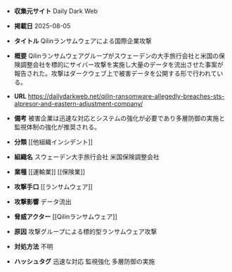 - **収集元サイト**
Daily Dark Web

- **掲載日**
2025-08-05

- **タイトル**
Qilinランサムウェアによる国際企業攻撃

- **概要**
Qilinランサムウェアグループがスウェーデンの大手旅行会社と米国の保険調整会社を標的にサイバー攻撃を実施し大量のデータを流出させた事案が報告された。攻撃はダークウェブ上で被害データを公開する形で行われている。

- **URL**
https://dailydarkweb.net/qilin-ransomware-allegedly-breaches-sts-alpresor-and-eastern-adjustment-company/

- **備考**
被害企業は迅速な対応とシステムの強化が必要であり多層防御の実施と監視体制の強化が推奨される。

- **分類**
[[他組織インシデント]]

- **組織名**
スウェーデン大手旅行会社 米国保険調整会社

- **業種**
[[運輸業]] [[保険業]]

- **攻撃手口**
[[ランサムウェア]]

- **攻撃影響**
データ流出

- **脅威アクター**
[[Qilinランサムウェア]]

- **原因**
攻撃グループによる標的型ランサムウェア攻撃

- **対処方法**
不明

- **ハッシュタグ**
迅速な対応 監視強化 多層防御の実施

